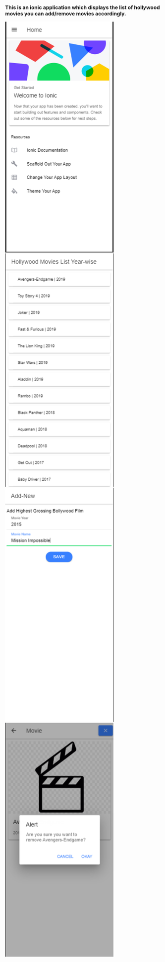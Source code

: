 ### This is an ionic application which displays the list of  hollywood movies you can add/remove movies accordingly.
<img src="mainscreen.PNG" width="350">
<img src="movieslist.PNG" width="350">
<img src="addingnewmovie.PNG" width="350">
<img src="deletingmovie.PNG" width="350">